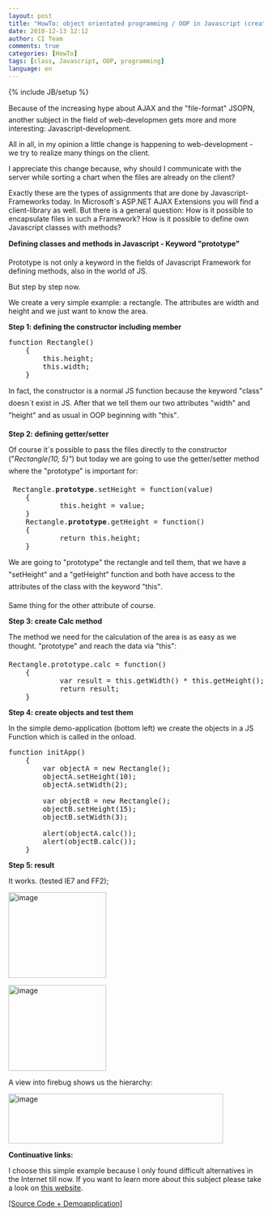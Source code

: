 ```yaml
---
layout: post
title: "HowTo: object orientated programming / OOP in Javascript (create a simple class)"
date: 2010-12-13 12:12
author: CI Team
comments: true
categories: [HowTo]
tags: [class, Javascript, OOP, programming]
language: en
---
```

{% include JB/setup %}

  <p>Because of the increasing hype about AJAX and the "file-format" JSOPN, another subject in the field of web-developmen gets more and more interesting: Javascript-development.</p>
<p>All in all, in my opinion a little change is happening to web-development - we try to realize many things on the client. </p>
<p>I appreciate this change because, why should I communicate with the server while sorting a chart when the files are already on the client?</p>
<p>Exactly these are the types of assignments that are done by Javascript-Frameworks today. In Microsoft´s ASP.NET AJAX Extensions you will find a client-library as well. But there is a general question: How is it possible to encapsulate files in such a Framework? How is it possible to define own Javascript classes with methods?</p>  
  <!--more-->  <p><b>Defining classes and methods in Javascript - Keyword "prototype" </b></p>
<p>Prototype is not only a keyword in the fields of Javascript Framework for defining methods, also in the world of JS.</p>
<p>But step by step now.</p>
<p>We create a very simple example: a rectangle. The attributes are width and height and we just want to know the area. </p>
<p><b>Step 1: defining the constructor including member</b></p>  <pre>function Rectangle()
    {
        this.height;
        this.width;
    }</pre>

<p>In fact, the constructor is a normal JS function because the keyword "class" doesn´t exist in JS. After that we tell them our two attributes "width" and "height" and as usual in OOP beginning with "this".</p>

<p><b>Step 2: defining getter/setter </b></p>

<p>Of course it´s possible to pass the files directly to the constructor ("<i>Rectangle(10, 5)"</i>) but today we are going to use the getter/setter method where the "prototype" is important for:</p>

<pre> Rectangle.<strong>prototype</strong>.setHeight = function(value)
    {
            this.height = value;
    }
    Rectangle.<strong>prototype</strong>.getHeight = function()
    {
            return this.height;
    } </pre>

<p>We are going to "prototype" the rectangle and tell them, that we have a "setHeight" and a "getHeight" function and both have access to the attributes of the class with the keyword "this".</p>

<p>Same thing for the other attribute of course. </p>

<p><b>Step 3: create Calc method</b></p>

<p>The method we need for the calculation of the area is as easy as we thought. "prototype" and reach the data via "this":</p>

<pre>Rectangle.prototype.calc = function()
    {
            var result = this.getWidth() * this.getHeight();
            return result;
    }    </pre>

<p><b>Step 4: create objects and test them</b></p>

<p>In the simple demo-application (bottom left) we create the objects in a JS Function which is called in the onload.</p>

<pre>function initApp()
    {
        var objectA = new Rectangle();
        objectA.setHeight(10);
        objectA.setWidth(2);

        var objectB = new Rectangle();
        objectB.setHeight(15);
        objectB.setWidth(3);

        alert(objectA.calc());
        alert(objectB.calc());
    }</pre>

<p><b>Step 5: result</b></p>

<p>It works. (tested IE7 and FF2);</p>

<p><img border="0" alt="image" src="{{BASE_PATH}}/assets/wp-images-de/image-thumb130.png" width="193" height="169" /></p>

<p><img border="0" alt="image" src="{{BASE_PATH}}/assets/wp-images-de/image-thumb131.png" width="193" height="169" /></p>

<p>A view into firebug shows us the hierarchy:</p>

<p><img border="0" alt="image" src="{{BASE_PATH}}/assets/wp-images-de/image-thumb132.png" width="424" height="98" /></p>

<p><b>Continuative links:</b></p>

<p>I choose this simple example because I only found difficult alternatives in the Internet till now. If you want to learn more about this subject please take a look on <a href="http://mckoss.com/jscript/object.htm">this website</a>. </p>

<p><a href="http://code-developer.de/democode/jsoop/default.htm">[Source Code + Demoapplication]</a></p>
